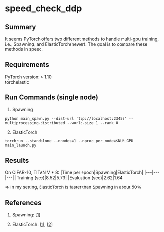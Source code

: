 # speed_check_ddp

## Summary

It seems PyTorch offers two different methods to handle multi-gpu training, i.e., [Spawning](https://github.com/pytorch/examples/tree/main/imagenet), and [ElasticTorch](https://github.com/pytorch/elastic/tree/master/examples)(newer). The goal is to compare these methods in speed.

## Requirements

PyTorch version: > 1.10\
torchelastic

## Run Commands (single node)

1. Spawning

```
python main_spawn.py --dist-url 'tcp://localhost:23456' --multiprocessing-distributed --world-size 1 --rank 0
```


2. ElasticTorch

```
torchrun --standalone --nnodes=1 --nproc_per_node=$NUM_GPU main_launch.py
```

## Results

On CIFAR-10, TITAN V * 8:
|Time per epoch|Spawning|ElasticTorch|
|---|---|---|
|Training (sec)|8.52|5.73|
|Evaluation (sec)|2.62|1.64|

=> In my setting, ElasticTorch is faster than Spawning in about 50%


## References

1. Spawning: [[1](https://github.com/pytorch/examples/tree/main/imagenet)]

2. ElasticTorch: [[1](https://github.com/pytorch/elastic/tree/master/examples)], [[2](https://pytorch.org/docs/stable/elastic/run.html)]
